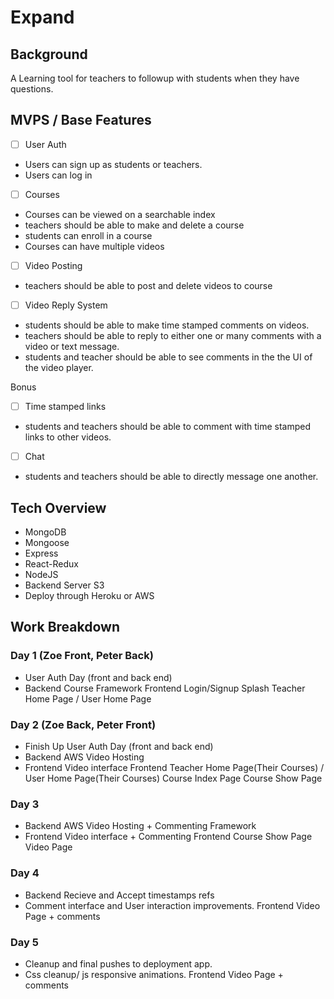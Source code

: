 # Expand
## Background
A Learning tool for teachers to followup with students when they have questions.


## MVPS / Base Features
- [ ] User Auth
* Users can sign up as students or teachers.
* Users can log in
- [ ] Courses
* Courses can be viewed on a searchable index
* teachers should be able to make and delete a course 
* students can enroll in a course
* Courses can have multiple videos
- [ ] Video Posting
* teachers should be able to post and delete videos to course
- [ ] Video Reply System
* students should be able to make time stamped comments on videos.
* teachers should be able to reply to either one or many comments with a video or text message.
* students and teacher should be able to see comments in the the UI of the video player.

Bonus
- [ ] Time stamped links
* students and teachers should be able to comment with time stamped links to other videos.
- [ ] Chat
* students and teachers should be able to directly message one another.


## Tech Overview
* MongoDB
* Mongoose
* Express
* React-Redux
* NodeJS
* Backend Server S3
* Deploy through Heroku or AWS


## Work Breakdown


### Day 1 (Zoe Front, Peter Back)
* User Auth Day (front and back end)
* Backend Course Framework
Frontend
    Login/Signup Splash
    Teacher Home Page / User Home Page
### Day 2 (Zoe Back, Peter Front)
* Finish Up User Auth Day (front and back end)
* Backend AWS Video Hosting
* Frontend Video interface
Frontend
    Teacher Home Page(Their Courses) / User Home Page(Their Courses)
    Course Index Page
    Course Show Page
### Day 3
* Backend AWS Video Hosting + Commenting Framework
* Frontend Video interface + Commenting
Frontend
    Course Show Page
    Video Page
### Day 4
* Backend Recieve and Accept timestamps refs
* Comment interface and User interaction improvements.
Frontend
    Video Page + comments
### Day 5
* Cleanup and final pushes to deployment app.
* Css cleanup/ js responsive animations.
Frontend
    Video Page + comments